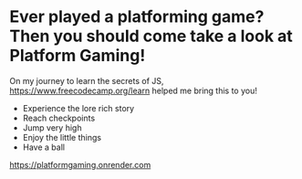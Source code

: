 # Ever played a platforming game? Then you should come take a look at Platform Gaming!

On my journey to learn the secrets of JS, https://www.freecodecamp.org/learn helped me bring this to you!

* Experience the lore rich story
* Reach checkpoints
* Jump very high
* Enjoy the little things
* Have a ball

https://platformgaming.onrender.com